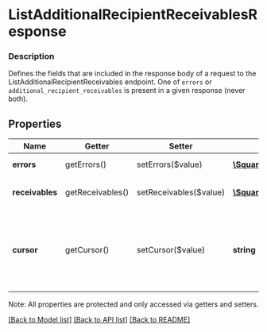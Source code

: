 # ListAdditionalRecipientReceivablesResponse

### Description

Defines the fields that are included in the response body of a request to the ListAdditionalRecipientReceivables endpoint.  One of `errors` or `additional_recipient_receivables` is present in a given response (never both).

## Properties
Name | Getter | Setter | Type | Description | Notes
------------ | ------------- | ------------- | ------------- | ------------- | -------------
**errors** | getErrors() | setErrors($value) | [**\SquareConnect\Model\Error[]**](Error.md) | Any errors that occurred during the request. | [optional] 
**receivables** | getReceivables() | setReceivables($value) | [**\SquareConnect\Model\AdditionalRecipientReceivable[]**](AdditionalRecipientReceivable.md) | An array of AdditionalRecipientReceivables that match your query. | [optional] 
**cursor** | getCursor() | setCursor($value) | **string** | A pagination cursor for retrieving the next set of results, if any remain. Provide this value as the &#x60;cursor&#x60; parameter in a subsequent request to this endpoint.  See [Pagination](/basics/api101/pagination) for more information. | [optional] 

Note: All properties are protected and only accessed via getters and setters.

[[Back to Model list]](../../README.md#documentation-for-models) [[Back to API list]](../../README.md#documentation-for-api-endpoints) [[Back to README]](../../README.md)


